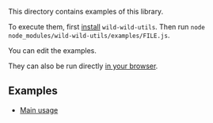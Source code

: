 This directory contains examples of this library.

To execute them, first [install](../README.md#install) `wild-wild-utils`. Then
run `node node_modules/wild-wild-utils/examples/FILE.js`.

You can edit the examples.

They can also be run directly
[in your browser](https://repl.it/@ehmicky/wild-wild-utils).

## Examples

- [Main usage](main.js)
